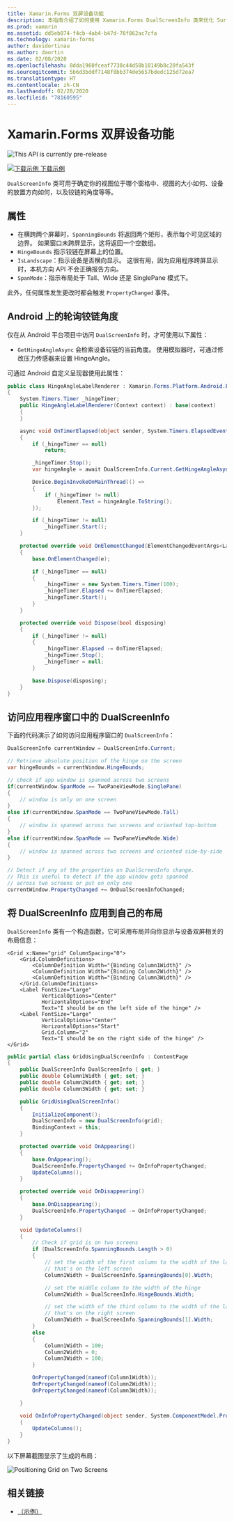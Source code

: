 ```yaml
---
title: Xamarin.Forms 双屏设备功能
description: 本指南介绍了如何使用 Xamarin.Forms DualScreenInfo 类来优化 Surface Duo 和 Surface Neo 等双屏设备的应用体验。
ms.prod: xamarin
ms.assetid: dd5eb074-f4cb-4ab4-b47d-76f862ac7cfa
ms.technology: xamarin-forms
author: davidortinau
ms.author: daortin
ms.date: 02/08/2020
ms.openlocfilehash: 8dda1960fceaf7738c44d58b10149b8c20fa543f
ms.sourcegitcommit: 5b6d3bddf7148f8bb374de5657bdedc125d72ea7
ms.translationtype: HT
ms.contentlocale: zh-CN
ms.lasthandoff: 02/28/2020
ms.locfileid: "78160595"
---
```

# <a name="xamarinforms-dual-screen-device-capabilities"></a>Xamarin.Forms 双屏设备功能

![](~/media/shared/preview.png "This API is currently pre-release")

[![下载示例](~/media/shared/download.png) 下载示例](https://github.com/xamarin/xamarin-forms-samples/tree/master/UserInterface/DualScreenDemos)

`DualScreenInfo` 类可用于确定你的视图位于哪个窗格中、视图的大小如何、设备的放置方向如何，以及铰链的角度等等。

## <a name="properties"></a>属性

- 在横跨两个屏幕时，`SpanningBounds` 将返回两个矩形，表示每个可见区域的边界。 如果窗口未跨屏显示，这将返回一个空数组。
- `HingeBounds` 指示铰链在屏幕上的位置。
- `IsLandscape`：指示设备是否横向显示。 这很有用，因为应用程序跨屏显示时，本机方向 API 不会正确报告方向。
- `SpanMode`：指示布局处于 Tall、Wide 还是 SinglePane 模式下。

此外，任何属性发生更改时都会触发 `PropertyChanged` 事件。

## <a name="poll-hinge-angle-on-android"></a>Android 上的轮询铰链角度

仅在从 Android 平台项目中访问 `DualScreenInfo` 时，才可使用以下属性：

- `GetHingeAngleAsync` 会检索设备铰链的当前角度。 使用模拟器时，可通过修改压力传感器来设置 HingeAngle。

可通过 Android 自定义呈现器使用此属性：

```csharp
public class HingeAngleLabelRenderer : Xamarin.Forms.Platform.Android.FastRenderers.LabelRenderer
{
    System.Timers.Timer _hingeTimer;
    public HingeAngleLabelRenderer(Context context) : base(context)
    {
    }

    async void OnTimerElapsed(object sender, System.Timers.ElapsedEventArgs e)
    {
        if (_hingeTimer == null)
            return;

        _hingeTimer.Stop();
        var hingeAngle = await DualScreenInfo.Current.GetHingeAngleAsync();

        Device.BeginInvokeOnMainThread(() =>
        {
            if (_hingeTimer != null)
                Element.Text = hingeAngle.ToString();
        });

        if (_hingeTimer != null)
            _hingeTimer.Start();
    }

    protected override void OnElementChanged(ElementChangedEventArgs<Label> e)
    {
        base.OnElementChanged(e);

        if (_hingeTimer == null)
        {
            _hingeTimer = new System.Timers.Timer(100);
            _hingeTimer.Elapsed += OnTimerElapsed;
            _hingeTimer.Start();
        }
    }

    protected override void Dispose(bool disposing)
    {
        if (_hingeTimer != null)
        {
            _hingeTimer.Elapsed -= OnTimerElapsed;
            _hingeTimer.Stop();
            _hingeTimer = null;
        }

        base.Dispose(disposing);
    }
}
```

## <a name="access-dualscreeninfo-in-your-application-window"></a>访问应用程序窗口中的 DualScreenInfo

下面的代码演示了如何访问应用程序窗口的 `DualScreenInfo`：

```csharp
DualScreenInfo currentWindow = DualScreenInfo.Current;

// Retrieve absolute position of the hinge on the screen
var hingeBounds = currentWindow.HingeBounds;

// check if app window is spanned across two screens
if(currentWindow.SpanMode == TwoPaneViewMode.SinglePane)
{
    // window is only on one screen
}
else if(currentWindow.SpanMode == TwoPaneViewMode.Tall)
{
    // window is spanned across two screens and oriented top-bottom
}
else if(currentWindow.SpanMode == TwoPaneViewMode.Wide)
{
    // window is spanned across two screens and oriented side-by-side
}

// Detect if any of the properties on DualScreenInfo change.
// This is useful to detect if the app window gets spanned
// across two screens or put on only one  
currentWindow.PropertyChanged += OnDualScreenInfoChanged;
```

## <a name="apply-dualscreeninfo-to-layouts"></a>将 DualScreenInfo 应用到自己的布局

`DualScreenInfo` 类有一个构造函数，它可采用布局并向你显示与设备双屏相关的布局信息：

```xaml
<Grid x:Name="grid" ColumnSpacing="0">
    <Grid.ColumnDefinitions>
        <ColumnDefinition Width="{Binding Column1Width}" />
        <ColumnDefinition Width="{Binding Column2Width}" />
        <ColumnDefinition Width="{Binding Column3Width}" />
    </Grid.ColumnDefinitions>
    <Label FontSize="Large"
           VerticalOptions="Center"
           HorizontalOptions="End"
           Text="I should be on the left side of the hinge" />
    <Label FontSize="Large"
           VerticalOptions="Center"
           HorizontalOptions="Start"
           Grid.Column="2"
           Text="I should be on the right side of the hinge" />
</Grid>
```

```csharp
public partial class GridUsingDualScreenInfo : ContentPage
{
    public DualScreenInfo DualScreenInfo { get; }
    public double Column1Width { get; set; }
    public double Column2Width { get; set; }
    public double Column3Width { get; set; }

    public GridUsingDualScreenInfo()
    {
        InitializeComponent();
        DualScreenInfo = new DualScreenInfo(grid);
        BindingContext = this;
    }

    protected override void OnAppearing()
    {
        base.OnAppearing();
        DualScreenInfo.PropertyChanged += OnInfoPropertyChanged;
        UpdateColumns();
    }

    protected override void OnDisappearing()
    {
        base.OnDisappearing();
        DualScreenInfo.PropertyChanged -= OnInfoPropertyChanged;
    }

    void UpdateColumns()
    {
        // Check if grid is on two screens
        if (DualScreenInfo.SpanningBounds.Length > 0)
        {
            // set the width of the first column to the width of the layout
            // that's on the left screen
            Column1Width = DualScreenInfo.SpanningBounds[0].Width;

            // set the middle column to the width of the hinge
            Column2Width = DualScreenInfo.HingeBounds.Width;

            // set the width of the third column to the width of the layout
            // that's on the right screen
            Column3Width = DualScreenInfo.SpanningBounds[1].Width;
        }
        else
        {
            Column1Width = 100;
            Column2Width = 0;
            Column3Width = 100;
        }

        OnPropertyChanged(nameof(Column1Width));
        OnPropertyChanged(nameof(Column2Width));
        OnPropertyChanged(nameof(Column3Width));

    }

    void OnInfoPropertyChanged(object sender, System.ComponentModel.PropertyChangedEventArgs e)
    {
        UpdateColumns();
    }
}
```

以下屏幕截图显示了生成的布局：

![](dual-screen-info-images/grid-on-two-screens.png "Positioning Grid on Two Screens")

## <a name="related-links"></a>相关链接

- [（示例）](https://github.com/xamarin/xamarin-forms-samples/tree/master/UserInterface/DualScreenDemos)
